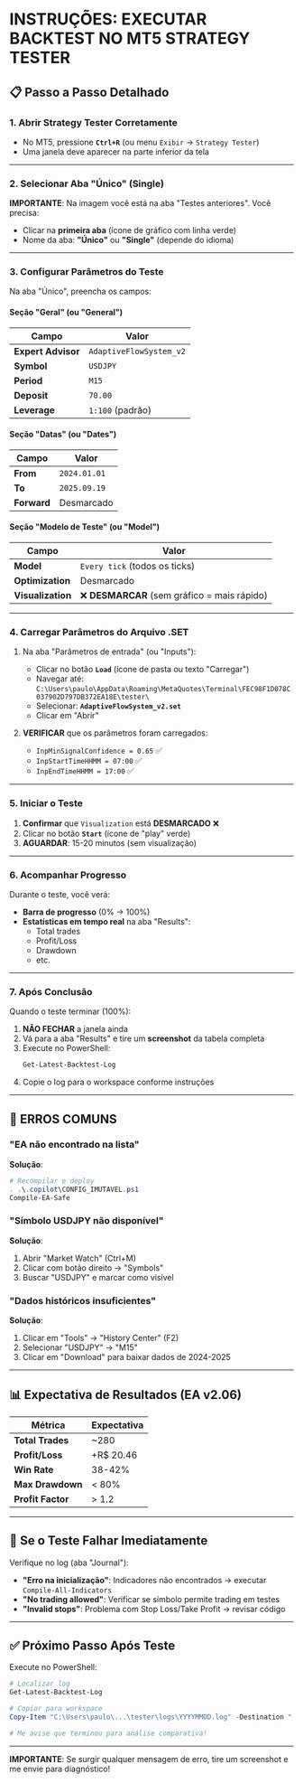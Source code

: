 # INSTRUÇÕES: EXECUTAR BACKTEST NO MT5 STRATEGY TESTER

## 📋 **Passo a Passo Detalhado**

### **1. Abrir Strategy Tester Corretamente**
- No MT5, pressione **`Ctrl+R`** (ou menu `Exibir` → `Strategy Tester`)
- Uma janela deve aparecer na parte inferior da tela

---

### **2. Selecionar Aba "Único" (Single)**
**IMPORTANTE**: Na imagem você está na aba "Testes anteriores". Você precisa:
- Clicar na **primeira aba** (ícone de gráfico com linha verde)
- Nome da aba: **"Único"** ou **"Single"** (depende do idioma)

---

### **3. Configurar Parâmetros do Teste**

Na aba "Único", preencha os campos:

#### **Seção "Geral"** (ou "General")
| Campo | Valor |
|-------|-------|
| **Expert Advisor** | `AdaptiveFlowSystem_v2` |
| **Symbol** | `USDJPY` |
| **Period** | `M15` |
| **Deposit** | `70.00` |
| **Leverage** | `1:100` (padrão) |

#### **Seção "Datas"** (ou "Dates")
| Campo | Valor |
|-------|-------|
| **From** | `2024.01.01` |
| **To** | `2025.09.19` |
| **Forward** | Desmarcado |

#### **Seção "Modelo de Teste"** (ou "Model")
| Campo | Valor |
|-------|-------|
| **Model** | `Every tick` (todos os ticks) |
| **Optimization** | Desmarcado |
| **Visualization** | ❌ **DESMARCAR** (sem gráfico = mais rápido) |

---

### **4. Carregar Parâmetros do Arquivo .SET**

1. Na aba "Parâmetros de entrada" (ou "Inputs"):
   - Clicar no botão **`Load`** (ícone de pasta ou texto "Carregar")
   - Navegar até: `C:\Users\paulo\AppData\Roaming\MetaQuotes\Terminal\FEC98F1D078C037902D797DB372EA18E\tester\`
   - Selecionar: **`AdaptiveFlowSystem_v2.set`**
   - Clicar em "Abrir"

2. **VERIFICAR** que os parâmetros foram carregados:
   - `InpMinSignalConfidence = 0.65` ✅
   - `InpStartTimeHHMM = 07:00` ✅
   - `InpEndTimeHHMM = 17:00` ✅

---

### **5. Iniciar o Teste**

1. **Confirmar** que `Visualization` está **DESMARCADO** ❌
2. Clicar no botão **`Start`** (ícone de "play" verde)
3. **AGUARDAR**: 15-20 minutos (sem visualização)

---

### **6. Acompanhar Progresso**

Durante o teste, você verá:
- **Barra de progresso** (0% → 100%)
- **Estatísticas em tempo real** na aba "Results":
  - Total trades
  - Profit/Loss
  - Drawdown
  - etc.

---

### **7. Após Conclusão**

Quando o teste terminar (100%):
1. **NÃO FECHAR** a janela ainda
2. Vá para a aba "Results" e tire um **screenshot** da tabela completa
3. Execute no PowerShell:
   ```powershell
   Get-Latest-Backtest-Log
   ```
4. Copie o log para o workspace conforme instruções

---

## 🚨 **ERROS COMUNS**

### **"EA não encontrado na lista"**
**Solução**:
```powershell
# Recompilar e deploy
. .\.copilot\CONFIG_IMUTAVEL.ps1
Compile-EA-Safe
```

### **"Símbolo USDJPY não disponível"**
**Solução**:
1. Abrir "Market Watch" (Ctrl+M)
2. Clicar com botão direito → "Symbols"
3. Buscar "USDJPY" e marcar como visível

### **"Dados históricos insuficientes"**
**Solução**:
1. Clicar em "Tools" → "History Center" (F2)
2. Selecionar "USDJPY" → "M15"
3. Clicar em "Download" para baixar dados de 2024-2025

---

## 📊 **Expectativa de Resultados (EA v2.06)**

| Métrica | Expectativa |
|---------|-------------|
| **Total Trades** | ~280 |
| **Profit/Loss** | +R$ 20.46 |
| **Win Rate** | 38-42% |
| **Max Drawdown** | < 80% |
| **Profit Factor** | > 1.2 |

---

## 🔄 **Se o Teste Falhar Imediatamente**

Verifique no log (aba "Journal"):
- **"Erro na inicialização"**: Indicadores não encontrados → executar `Compile-All-Indicators`
- **"No trading allowed"**: Verificar se símbolo permite trading em testes
- **"Invalid stops"**: Problema com Stop Loss/Take Profit → revisar código

---

## ✅ **Próximo Passo Após Teste**

Execute no PowerShell:
```powershell
# Localizar log
Get-Latest-Backtest-Log

# Copiar para workspace
Copy-Item "C:\Users\paulo\...\tester\logs\YYYYMMDD.log" -Destination ".\logs\backtest_v206_$(Get-Date -Format 'yyyyMMdd_HHmmss').log"

# Me avise que terminou para análise comparativa!
```

---

**IMPORTANTE**: Se surgir qualquer mensagem de erro, tire um screenshot e me envie para diagnóstico!

